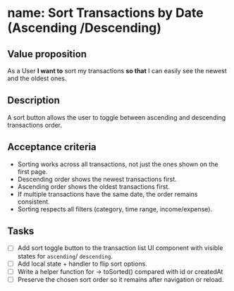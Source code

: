 # name: Sort Transactions by Date (Ascending /Descending)

## Value proposition

As a User
**I want to** sort my transactions
**so that** I can easily see the newest and the oldest ones.

## Description

A sort button allows the user to toggle between ascending and descending transactions order.

## Acceptance criteria

- Sorting works across all transactions, not just the ones shown on the first page.
- Descending order shows the newest transactions first.
- Ascending order shows the oldest transactions first.
- If multiple transactions have the same date, the order remains consistent.
- Sorting respects all filters (category, time range, income/expense).

## Tasks

- [ ] Add sort toggle button to the transaction list UI component with visible states for `ascending`/ `descending`.
- [ ] Add local state + handler to flip sort options.
- [ ] Write a helper function for -> toSorted() compared with id or createdAt
- [ ] Preserve the chosen sort order so it remains after navigation or reload.

